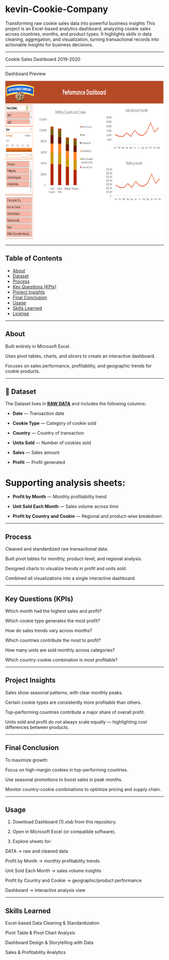 # kevin-Cookie-Company
Transforming raw cookie sales data into powerful business insights  This project is an Excel-based analytics dashboard, analyzing cookie sales across countries, months, and product types. It highlights skills in data cleaning, aggregation, and visualization, turning transactional records into actionable insights for business decisions.

---

Cookie Sales Dashboard 2019-2020


---

  Dashboard Preview

<img width="1162" height="504" alt="Dashboard" src="https://github.com/mdprince007/kevin-Cookie-Company/blob/main/Dashboard.png" />


---

  ## Table of Contents

- [About](#about)
- [Dataset](#dataset)
- [Process](#process)
- [Key Questions (KPIs)](#key-questions-kpis)
- [Project Insights](#project-insights)
- [Final Conclusion](#final-conclusion)
- [Usage](#usage)
- [Skills Learned](#skills-learned)
- [License](#license)



---

 ## About

Built entirely in Microsoft Excel.

Uses pivot tables, charts, and slicers to create an interactive dashboard.

Focuses on sales performance, profitability, and geographic trends for cookie products.



---

 ## 📂 Dataset

The Dataset lives in **<a href="https://github.com/mdprince007/kevin-Cookie-Company/blob/main/Data.xlsx">RAW DATA</a>** and includes the following columns:

- **Date** — Transaction date

- **Cookie Type** — Category of cookie sold

- **Country** — Country of transaction

- **Units Sold** — Number of cookies sold

- **Sales** — Sales amount

- **Profit** — Profit generated


# Supporting analysis sheets:

- **Profit by Month** — Monthly profitability trend

- **Unit Sold Each Month** — Sales volume across time

- **Profit by Country and Cookie** — Regional and product-wise breakdown



---

 ## Process

Cleaned and standardized raw transactional data.

Built pivot tables for monthly, product-level, and regional analysis.

Designed charts to visualize trends in profit and units sold.

Combined all visualizations into a single interactive dashboard.



---

 ## Key Questions (KPIs)

Which month had the highest sales and profit?

Which cookie type generates the most profit?

How do sales trends vary across months?

Which countries contribute the most to profit?

How many units are sold monthly across categories?

Which country-cookie combination is most profitable?



---

##  Project Insights

Sales show seasonal patterns, with clear monthly peaks.

Certain cookie types are consistently more profitable than others.

Top-performing countries contribute a major share of overall profit.

Units sold and profit do not always scale equally — highlighting cost differences between products.



---

##  Final Conclusion

To maximize growth:

Focus on high-margin cookies in top-performing countries.

Use seasonal promotions to boost sales in peak months.

Monitor country-cookie combinations to optimize pricing and supply chain.



---

##  Usage

1. Download Dashboard (1).xlsb from this repository.


2. Open in Microsoft Excel (or compatible software).


3. Explore sheets for:

DATA → raw and cleaned data

Profit by Month → monthly profitability trends

Unit Sold Each Month → sales volume insights

Profit by Country and Cookie → geographic/product performance

Dashboard → interactive analysis view





---

 ## Skills Learned

Excel-based Data Cleaning & Standardization

Pivot Table & Pivot Chart Analysis

Dashboard Design & Storytelling with Data

Sales & Profitability Analytics

